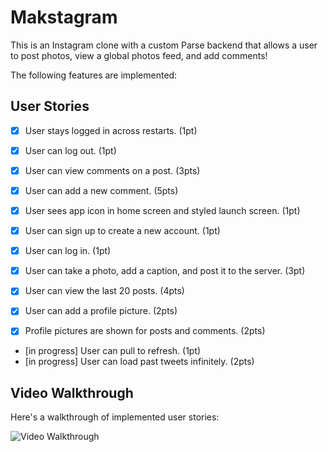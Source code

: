 # Makstagram

This is an Instagram clone with a custom Parse backend that allows a user to post photos, view a global photos feed, and add comments!

The following features are implemented:
## User Stories

- [x] User stays logged in across restarts. (1pt)
- [x] User can log out. (1pt)
- [x] User can view comments on a post. (3pts)
- [x] User can add a new comment. (5pts)

- [x] User sees app icon in home screen and styled launch screen. (1pt)
- [x] User can sign up to create a new account. (1pt)
- [x] User can log in. (1pt)
- [x] User can take a photo, add a caption, and post it to the server. (3pt)
- [x] User can view the last 20 posts. (4pts)

- [x] User can add a profile picture. (2pts)
- [x] Profile pictures are shown for posts and comments. (2pts)

- [in progress] User can pull to refresh. (1pt)
- [in progress] User can load past tweets infinitely. (2pts)


## Video Walkthrough

Here's a walkthrough of implemented user stories:

<img src='http://g.recordit.co/R47wZy6iqq.gif' title='Video Walkthrough' width='' alt='Video Walkthrough' />
